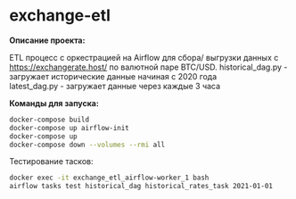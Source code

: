 # exchange-etl

**Описание проекта:**   

ETL процесс с оркестрацией на Airflow для сбора/ выгрузки данных с https://exchangerate.host/ по валютной паре BTC/USD. 
historical_dag.py - загружает исторические данные начиная с 2020 года  
latest_dag.py - загружает данные через каждые 3 часа  

**Команды для запуска:**
``` bash
docker-compose build 
docker-compose up airflow-init
docker-compose up
docker-compose down --volumes --rmi all
```

Тестирование тасков:  
```bash
docker exec -it exchange_etl_airflow-worker_1 bash
airflow tasks test historical_dag historical_rates_task 2021-01-01
```



